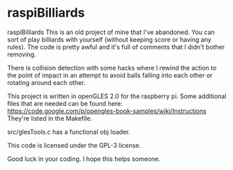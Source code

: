 # raspiBilliards
raspiBilliards
This is an old project of mine that I've abandoned.  You can sort of play billiards with yourself (without keeping score or having any rules).  The code is pretty awful and it's full of comments that I didn't bother removing.

There is collision detection with some hacks where I rewind the action to the point of impact in an attempt to avoid balls falling into each other or rotating around each other.

This project is written in openGLES 2.0 for the raspberry pi.  Some additional files that are needed can be found here:
https://code.google.com/p/opengles-book-samples/wiki/Instructions
They're listed in the Makefile.

src/glesTools.c has a functional obj loader.

This code is licensed under the GPL-3 license.

Good luck in your coding.  I hope this helps someone.

